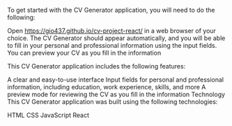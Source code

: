 To get started with the CV Generator application, you will need to do the following:

Open https://gio437.github.io/cv-project-react/ in a web browser of your choice.
The CV Generator should appear automatically, and you will be able to fill in your personal and professional information using the input fields.
You can preview your CV as you fill in the information

This CV Generator application includes the following features:

A clear and easy-to-use interface
Input fields for personal and professional information, including education, work experience, skills, and more
A preview mode for reviewing the CV as you fill in the information
Technology
This CV Generator application was built using the following technologies:

HTML
CSS
JavaScript
React
